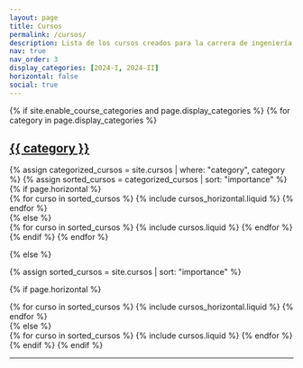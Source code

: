 ```yaml
---
layout: page
title: Cursos
permalink: /cursos/
description: Lista de los cursos creados para la carrera de ingeniería de sistemas. El objetivo de cada curso es brindar un material de apoyo tanto para el estudiante como el docente. Al estar almacenados en GitHub y ser de código abierto, cualquiera puede utilizarlos y mejorarlos siempre y cuando se den los respectivos créditos a los autores.
nav: true
nav_order: 3
display_categories: [2024-I, 2024-II]
horizontal: false
social: true
---
```


<!-- pages/cursos.md -->
<div class="cursos">
{% if site.enable_course_categories and page.display_categories %}
  <!-- Display categorized cursos -->
  {% for category in page.display_categories %}
  <a id="{{ category }}" href=".#{{ category }}">
    <h2 class="category">{{ category }}</h2>
  </a>
  {% assign categorized_cursos = site.cursos | where: "category", category %}
  {% assign sorted_cursos = categorized_cursos | sort: "importance" %}
  <!-- Generate cards for each curso -->
  {% if page.horizontal %}
  <div class="container">
    <div class="row row-cols-1 row-cols-md-2">
    {% for curso in sorted_cursos %}
      {% include cursos_horizontal.liquid %}
    {% endfor %}
    </div>
  </div>
  {% else %}
  <div class="row row-cols-1 row-cols-md-4">
    {% for curso in sorted_cursos %}
      {% include cursos.liquid %}
    {% endfor %}
  </div>
  {% endif %}
  {% endfor %}

{% else %}

<!-- Display cursos without categories -->

{% assign sorted_cursos = site.cursos | sort: "importance" %}

  <!-- Generate cards for each curso -->

{% if page.horizontal %}

  <div class="container">
    <div class="row row-cols-1 row-cols-md-2">
    {% for curso in sorted_cursos %}
      {% include cursos_horizontal.liquid %}
    {% endfor %}
    </div>
  </div>
  {% else %}
  <div class="row row-cols-1 row-cols-md-3">
    {% for curso in sorted_cursos %}
      {% include cursos.liquid %}
    {% endfor %}
  </div>
  {% endif %}
{% endif %}
</div>

---
